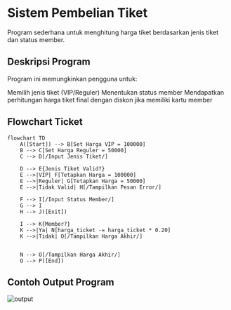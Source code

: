 # Sistem Pembelian Tiket
Program sederhana untuk menghitung harga tiket berdasarkan jenis tiket dan status member.

## Deskripsi Program
Program ini memungkinkan pengguna untuk:

Memilih jenis tiket (VIP/Reguler)
Menentukan status member
Mendapatkan perhitungan harga tiket final dengan diskon jika memiliki kartu member

## Flowchart Ticket
````mermaid
flowchart TD
    A([Start]) --> B[Set Harga VIP = 100000]
    B --> C[Set Harga Reguler = 50000]
    C --> D[/Input Jenis Tiket/]
    
    D --> E{Jenis Tiket Valid?}
    E -->|VIP| F[Tetapkan Harga = 100000]
    E -->|Reguler| G[Tetapkan Harga = 50000]
    E -->|Tidak Valid| H[/Tampilkan Pesan Error/]
    
    F --> I[/Input Status Member/]
    G --> I
    H --> J([Exit])
    
    I --> K{Member?}
    K -->|Ya| N[harga_ticket -= harga_ticket * 0.20]
    K -->|Tidak| O[/Tampilkan Harga Akhir/]
    
    
    N --> O[/Tampilkan Harga Akhir/]
    O --> P([End])

````

## Contoh Output Program

![output](outputptogramticket.png)
